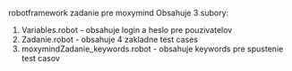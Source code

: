 robotframework zadanie pre moxymind
Obsahuje 3 subory:
1. Variables.robot - obsahuje login a heslo pre pouzivatelov
2. Zadanie.robot - obsahuje 4 zakladne test cases
3. moxymindZadanie_keywords.robot - obsahuje keywords pre spustenie test casov
